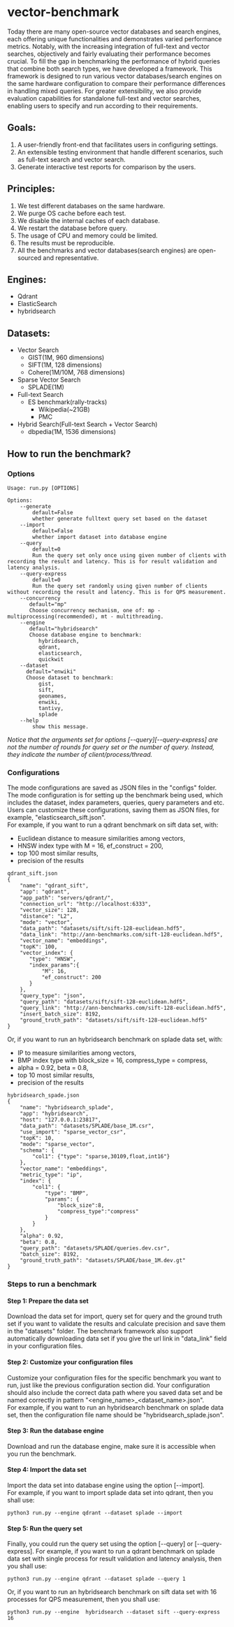 # vector-benchmark

Today there are many open-source vector databases and search engines, each offering unique functionalities and demonstrates varied performance metrics. Notably, with the increasing integration of full-text and vector searches, objectively and fairly evaluating their performance becomes crucial. To fill the gap in benchmarking the performance of hybrid queries that combine both search types, we have developed a framework. This framework is designed to run various vector databases/search engines on the same hardware configuration to compare their performance differences in handling mixed queries. For greater extensibility, we also provide evaluation capabilities for standalone full-text and vector searches, enabling users to specify and run according to their requirements.

## Goals:

1.  A user-friendly front-end that facilitates users in configuring settings.
2.  An extensible testing environment that handle different scenarios, such as full-text search and vector search.
3.  Generate interactive test reports for comparison by the users.

## Principles:

1. We test different databases on the same hardware.
2. We purge OS cache before each test.
3. We disable the internal caches of each database. 
4. We restart the database before query.
5. The usage of CPU and memory could be limited.
6. The results must be reproducible.
7. All the benchmarks and vector databases(search engines) are open-sourced and representative.

## Engines:

- Qdrant
- ElasticSearch
- hybridsearch

## Datasets:

- Vector Search
  - GIST(1M, 960 dimensions)
  - SIFT(1M, 128 dimensions)
  - Cohere(1M/10M, 768 dimensions)
- Sparse Vector Search
  - SPLADE(1M)
- Full-text Search
  - ES benchmark(rally-tracks)
    - Wikipedia(~21GB)
    - PMC
- Hybrid Search(Full-text Search + Vector Search)
  - dbpedia(1M, 1536 dimensions)

## How to run the benchmark?
### Options

```
Usage: run.py [OPTIONS]

Options:
    --generate
        default=False
        whether generate fulltext query set based on the dataset
    --import
        default=False
        whether import dataset into database engine
    --query
        default=0
        Run the query set only once using given number of clients with recording the result and latency. This is for result validation and latency analysis.
    --query-express    
        default=0
        Run the query set randomly using given number of clients without recording the result and latency. This is for QPS measurement.
    --concurrency
       default="mp"
       Choose concurrency mechanism, one of: mp - multiprocessing(recommended), mt - multithreading.
    --engine
       default="hybridsearch" 
       Choose database engine to benchmark:
          hybridsearch,
          qdrant,
          elasticsearch,
          quickwit
    --dataset
      default="enwiki"  
      Choose dataset to benchmark:
          gist,
          sift,
          geonames,
          enwiki,
          tantivy,
          splade
    --help
        show this message.
```
*Notice that the arguments set for options [--query][--query-express] are not the number of rounds for query set or the number of query. Instead, they indicate the number of client/process/thread.*

### Configurations
The mode configurations are saved as JSON files in the "configs" folder. The mode configuration is for setting up the benchmark being used, which includes the dataset, index parameters, queries, query parameters and etc. Users can customize these configurations, saving them as JSON files, for example, "elasticsearch_sift.json".  
For example, if you want to run a qdrant benchmark on sift data set, with:  
- Euclidean distance to measure similarities among vectors,
- HNSW index type with M = 16, ef_construct = 200,
- top 100 most similar results,
- precision of the results
```
qdrant_sift.json
{
    "name": "qdrant_sift",
    "app": "qdrant",
    "app_path": "servers/qdrant/",
    "connection_url": "http://localhost:6333",
    "vector_size": 128,
    "distance": "L2",
    "mode": "vector", 
    "data_path": "datasets/sift/sift-128-euclidean.hdf5",
    "data_link": "http://ann-benchmarks.com/sift-128-euclidean.hdf5",
    "vector_name": "embeddings",
    "topK": 100,
    "vector_index": {
       "type": "HNSW",
       "index_params":{
           "M": 16,
           "ef_construct": 200
       }
    },
    "query_type": "json",
    "query_path": "datasets/sift/sift-128-euclidean.hdf5",
    "query_link": "http://ann-benchmarks.com/sift-128-euclidean.hdf5",
    "insert_batch_size": 8192,
    "ground_truth_path": "datasets/sift/sift-128-euclidean.hdf5"
}
```

Or, if you want to run an hybridsearch benchmark on splade data set, with:  
- IP to measure similarities among vectors,
- BMP index type with block_size = 16, compress_type = compress,
- alpha = 0.92, beta = 0.8,
- top 10 most similar results,
- precision of the results
```
hybridsearch_spade.json
{
    "name": "hybridsearch_splade",
    "app": "hybridsearch",
    "host": "127.0.0.1:23817",
    "data_path": "datasets/SPLADE/base_1M.csr",
    "use_import": "sparse_vector_csr",
    "topK": 10,
    "mode": "sparse_vector",
    "schema": {
        "col1": {"type": "sparse,30109,float,int16"}
    },
    "vector_name": "embeddings",
    "metric_type": "ip",
    "index": {
        "col1": {
            "type": "BMP",
            "params": {
                "block_size":8,
                "compress_type":"compress"
            }
        }
    },
    "alpha": 0.92,
    "beta": 0.8,
    "query_path": "datasets/SPLADE/queries.dev.csr",
    "batch_size": 8192,
    "ground_truth_path": "datasets/SPLADE/base_1M.dev.gt"
}
```

### Steps to run a benchmark

#### Step 1: Prepare the data set
Download the data set for import, query set for query and the ground truth set if you want to validate the results and calculate precision and save them in the "datasets" folder. The benchmark framework also support automatically downloading data set if you give the url link in "data_link" field in your configuration files.
#### Step 2: Customize your configuration files
Customize your configuration files for the specific benchmark you want to run, just like the previous configuration section did. Your configuration should also include the correct data path where you saved data set and be named correctly in pattern "\<engine_name\>_\<dataset_name\>.json".  
For example, if you want to run an hybridsearch benchmark on splade data set, then the configuration file name should be "hybridsearch_splade.json".
#### Step 3: Run the database engine
Download and run the database engine, make sure it is accessible when you run the benchmark.
#### Step 4: Import the data set
Import the data set into database engine using the option [--import].  
For example, if you want to import splade data set into qdrant, then you shall use:
```commandline
python3 run.py --engine qdrant --dataset splade --import
```
#### Step 5: Run the query set
Finally, you could run the query set using the option [--query] or [--query-express].
For example, if you want to run a qdrant benchmark on splade data set with single process for result validation and latency analysis, then you shall use:
```commandline
python3 run.py --engine qdrant --dataset splade --query 1 
```
Or, if you want to run an hybridsearch benchmark on sift data set with 16 processes for QPS measurement, then you shall use:
```commandline
python3 run.py --engine  hybridsearch --dataset sift --query-express 16
```